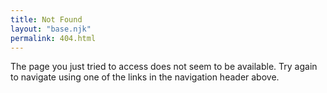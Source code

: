 ```yaml
---
title: Not Found
layout: "base.njk"
permalink: 404.html
---
```


The page you just tried to access does not seem to be available. Try again to navigate using one of the links in the
navigation header above.